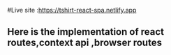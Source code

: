 #Live site :https://tshirt-react-spa.netlify.app
## Here is the implementation of react routes,context api ,browser routes
